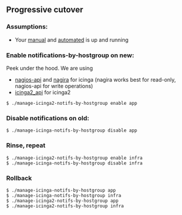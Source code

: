 ## Progressive cutover

### Assumptions:
  - Your [manual](https://github.com/saurabh-hirani/talks/tree/master/monitoring-transition/audit-manual-setup) and [automated](https://github.com/saurabh-hirani/talks/tree/master/monitoring-transition/audit-automated-setup) is up and running

### Enable notifications-by-hostgroup on new:

Peek under the hood. We are using 

- [nagios-api](https://github.com/zorkian/nagios-api) and [nagira](https://github.com/dmytro/nagira) for icinga (nagira works best for read-only, nagios-api for write operations)
- [icinga2_api](https://github.com/saurabh-hirani/icinga2_api) for icinga2

```
$ ./manage-icinga2-notifs-by-hostgroup enable app
```

### Disable notifications on old:

```
$ ./manage-icinga-notifs-by-hostgroup disable app
```

### Rinse, repeat

```
$ ./manage-icinga2-notifs-by-hostgroup enable infra
$ ./manage-icinga-notifs-by-hostgroup disable infra
```

### Rollback

```
$ ./manage-icinga-notifs-by-hostgroup app
$ ./manage-icinga-notifs-by-hostgroup infra
$ ./manage-icinga2-notifs-by-hostgroup app
$ ./manage-icinga2-notifs-by-hostgroup infra
```
